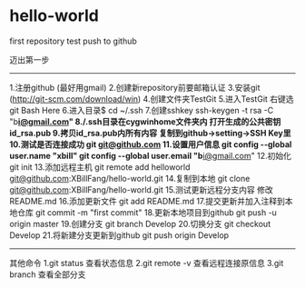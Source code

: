 # hello-world
first repository
test push to github

迈出第一步
****************************************************
1.注册github (最好用gmail)
2.创建新repository前要邮箱认证
3.安装git (http://git-scm.com/download/win)
4.创建文件夹TestGit
5.进入TestGit 右键选git Bash Here
6.进入目录$ cd ~/.ssh
7.创建sshkey ssh-keygen -t rsa -C "b******i@gmail.com"
8./.ssh目录在cygwinhome文件夹内 打开生成的公共密钥id_rsa.pub
9.拷贝id_rsa.pub内所有内容 复制到github->setting->SSH Key里
10.测试是否连接成功 git git@github.com
11.设置用户信息 git config --global user.name "xbill"
                git config --global user.email "b******i@gmail.com"
12.初始化 git init
13.添加远程主机 git remote add helloworld git@github.com:XBillFang/hello-world.git
14.复制到本地 git clone git@github.com:XBillFang/hello-world.git
15.测试更新远程分支内容 修改README.md
16.添加更新文件 git add README.md
17.提交更新并加入注释到本地仓库 git commit -m "first commit"
18.更新本地项目到github git push -u origin master
19.创建分支 git branch Develop
20.切换分支 git checkout Develop
21.将新建分支更新到github git push origin Develop
********************************************************

其他命令
1.git status 查看状态信息
2.git remote -v 查看远程连接原信息
3.git branch 查看全部分支

